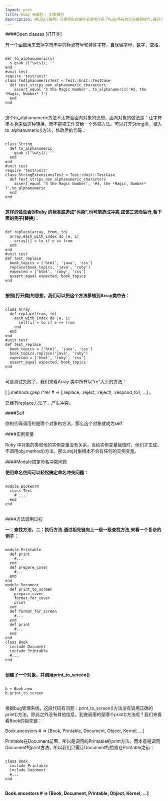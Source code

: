 ```yaml
---
layout: post 
title: Ruby 元编程： 对象模型 
description: 《Ruby元编程》以案例形式循序渐进地介绍了Ruby特有的实用编程技巧,通过分析案例、讲解例题、回顾Ruby代码库的实现细节，这是我看后的个人笔记。
---
```


####Open classes [打开类]

<span class='circle'></span>有一个函数用来去掉字符串中的标点符号和特殊字符，自保留字母，数字，空格。

<pre>
<code id='code-customize'>
def to_alphanumeric(s)
  s.gsub /[^\w\s]/, ''
end
#unit test
require 'test/unit'
class ToAlphanumericTest &lt; Test::Unit::TestCase
  def test_strips_non_alphanumeric_characters
    assert_equal '3 the Magic Number', to_alphanumeric('#3, the *Magic, Number* ?')
  end
end
</code>
</pre>

<div class='block-blue'>
这个to_alphanumeric方法不太符合面向对象的思想，面向对象的做法是：让字符串本身来做这种转换，而不是把工作交给一个外部方法。可以打开String类，植入to_alphanumeric()方法，修改后的代码：
</div>

<pre>
<code id='code-customize'>
class String
  def to_alphanumeric
    gsub /[^\w\s]/, ''
  end
end
#unit test
require 'test/unit'
class StringExtensionsTest &lt; Test::Unit::TestCase
  def test_strips_non_alphanumeric_characters
    assert_equal '3 the Magic Number', '#3, the *Magic, Number* ?'.to_alphanumeric
  end
end
</code>
</pre>

<span class='circle'></span><b>这样的做法会对Ruby 的标准库造成"污染",也可能造成冲突,应该三思而后行,看下面的例子[替换]：</b>

<pre>
<code id='code-customize'>
def replace(array, from, to) 
  array.each_with_index do |e, i|
    array[i] = to if e == from
  end
end
#unit test
def test_replace
  book_topics = ['html', 'java', 'css']
  replace(book_topics, 'java', 'ruby')
  expected = ['html', 'ruby', 'css']
  assert_equal expected, book_topics
end
</code>
</pre>

<span class='circle'></span><b>按照[打开类]的思想，我们可以把这个方法移植到Array类中去：</b>

<pre>
<code id='code-customize'>
class Array
  def replace(from, to)
    each_with_index do |e, i|
      self[i] = to if e == from
    end
  end
end
#unit test
def test_replace
  book_topics = ['html', 'java', 'css']
  book_topics.replace('java', 'ruby')
  expected = ['html', 'ruby', 'css']
  assert_equal expected, book_topics
end
</code>
</pre>

<div class='block-blue'>
<p>可是测试失败了，我们来看Array 类中所有以"re"大头的方法：</p>
<p>[ ].methods.grep /^re/ # => [:replace, :reject, :reject!, :respond_to?, ...] 。</p>
<p>已经有replace方法了，产生冲突。</p>
</div>

####Self

<div class='block-blue'>
你的代码调用的是哪个对象的方法，那么这个对象就成为self
</div>

####实例变量

<div class='block-blue'>
Ruby 中对象的类和他的实例变量没有关系，当给实例变量赋值时，他们才生成，不调用obj.method()方法，那么obj对象根本不会有任何的实例变量。
</div>

####Module搞定命名冲突问题

<span class='circle'></span><b>使用命名空间可以轻松搞定命名冲突问题：</b>

<pre>
<code id='code-customize'>
module Bookworm
  class Text
    # ...
  end
end
</code>
</pre>

####方法调用过程

<span class='circle'></span><b>一：查找方法，二：执行方法.通过祖先链向上一级一级查找方法,来看一个复杂的例子：</b>

<pre>
<code id='code-customize'>
module Printable
  def print
    #...
  end
  def prepare_cover
    #...
  end
end
module Document
  def print_to_screen
    prepare_cover
    format_for_cover
    print
  end
  def format_for_screen
    #...
  end
  def print
    #...
  end
end
class Book
  include Document
  include Printable
  #...
end
</code>
</pre>

<span class='circle'></span><b>创建了一个对象，并调用print_to_screen()</b>

<pre>
<code id='code-customize'>
b = Book.new
b.print_to_screen
</code>
</pre>

<div class='block-blue'>

<p>根据bug管理系统，这段代码有问题：print_to_screen()方法没有调用正确的print()方法，除此之外没有其他信息。到底调用的是哪个print()方法呢？我们来看看Book的祖先链：</p>

<p>Book.ancestors # => [Book, Printable, Document, Object, Kernel, ...]</p>

<p>Printable在Document前面，所以是调用的Printable的print方法，而本意是调用Document的print方法，所以我们只需让Document的位置在Printable之前：</p> 

</div>
<pre>
<code id='code-customize'>
class Book
  include Printable
  include Document
  #...
end
</code>
</pre>

<span class='circle'></span><b>Book.ancestors # => [Book, Document, Printable, Object, Kernel, ...]</b>

